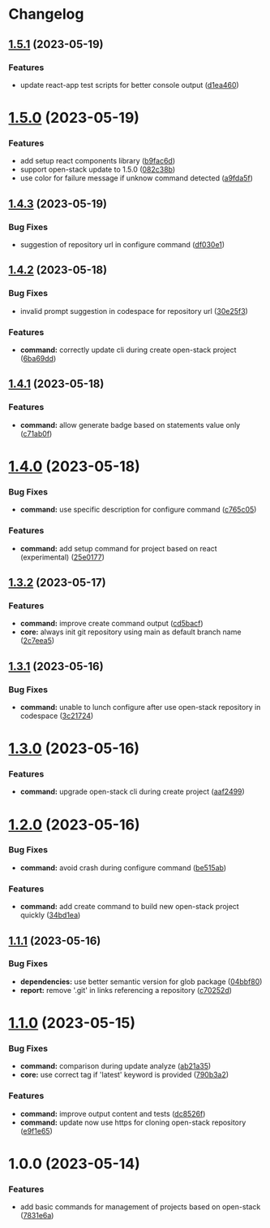 # Changelog

## [1.5.1](https://github.com/klientjs/open-stack-cli/compare/1.5.0...1.5.1) (2023-05-19)


### Features

* update react-app test scripts for better console output ([d1ea460](https://github.com/klientjs/open-stack-cli/commit/d1ea46059f179862e1d7ec6fce8cf7bb066d83c1))

# [1.5.0](https://github.com/klientjs/open-stack-cli/compare/1.4.3...1.5.0) (2023-05-19)


### Features

* add setup react components library ([b9fac6d](https://github.com/klientjs/open-stack-cli/commit/b9fac6d05cb0c8fed0889fa233cbf697019c08bd))
* support open-stack update to 1.5.0 ([082c38b](https://github.com/klientjs/open-stack-cli/commit/082c38b8720496e0271ab54ce4787ff642c43be8))
* use color for failure message if unknow command detected ([a9fda5f](https://github.com/klientjs/open-stack-cli/commit/a9fda5f9efa1c505ecafcaede1bfe3fcb204f561))

## [1.4.3](https://github.com/klientjs/open-stack-cli/compare/1.4.2...1.4.3) (2023-05-19)


### Bug Fixes

* suggestion of repository url in configure command ([df030e1](https://github.com/klientjs/open-stack-cli/commit/df030e199d9890426f647c2fd0f687bd4822cef2))

## [1.4.2](https://github.com/klientjs/open-stack-cli/compare/1.4.1...1.4.2) (2023-05-18)


### Bug Fixes

* invalid prompt suggestion in codespace for repository url ([30e25f3](https://github.com/klientjs/open-stack-cli/commit/30e25f32c7215ac10f8c916b6217cb9e089f62df))


### Features

* **command:** correctly update cli during create open-stack project ([6ba69dd](https://github.com/klientjs/open-stack-cli/commit/6ba69dd35e382a889a9bc4650a5e68d6026cc834))

## [1.4.1](https://github.com/klientjs/open-stack-cli/compare/1.4.0...1.4.1) (2023-05-18)


### Features

* **command:** allow generate badge based on statements value only ([c71ab0f](https://github.com/klientjs/open-stack-cli/commit/c71ab0ff5455fbb852d98f21b9e0eccab173b946))

# [1.4.0](https://github.com/klientjs/open-stack-cli/compare/1.3.2...1.4.0) (2023-05-18)


### Bug Fixes

* **command:** use specific description for configure command ([c765c05](https://github.com/klientjs/open-stack-cli/commit/c765c05a24f566db4e541c0c61518f07c03e4e13))


### Features

* **command:** add setup command for project based on react (experimental) ([25e0177](https://github.com/klientjs/open-stack-cli/commit/25e0177d349d071c716d73fcfa400452ffbde7db))

## [1.3.2](https://github.com/klientjs/open-stack-cli/compare/1.3.1...1.3.2) (2023-05-17)


### Features

* **command:** improve create command output ([cd5bacf](https://github.com/klientjs/open-stack-cli/commit/cd5bacf102a2498128cacc9839e163e3e9473acb))
* **core:** always init git repository using main as default branch name ([2c7eea5](https://github.com/klientjs/open-stack-cli/commit/2c7eea55a02851150a662e99b7ea8061d7c9b09b))

## [1.3.1](https://github.com/klientjs/open-stack-cli/compare/1.3.0...1.3.1) (2023-05-16)


### Bug Fixes

* **command:** unable to lunch configure after use open-stack repository in codespace ([3c21724](https://github.com/klientjs/open-stack-cli/commit/3c217242c3c8a3756debc7534186a277b4208b31))

# [1.3.0](https://github.com/klientjs/open-stack-cli/compare/1.2.0...1.3.0) (2023-05-16)


### Features

* **command:** upgrade open-stack cli during create project ([aaf2499](https://github.com/klientjs/open-stack-cli/commit/aaf2499d09ec1e21fd2f2c887c80a954ac546260))

# [1.2.0](https://github.com/klientjs/open-stack-cli/compare/1.1.1...1.2.0) (2023-05-16)


### Bug Fixes

* **command:** avoid crash during configure command ([be515ab](https://github.com/klientjs/open-stack-cli/commit/be515abaea1bcc85b9ac42556521b3444e304ae1))


### Features

* **command:** add create command to build new open-stack project quickly ([34bd1ea](https://github.com/klientjs/open-stack-cli/commit/34bd1eabce6ea04a3da613b563a69df6890fe555))

## [1.1.1](https://github.com/klientjs/open-stack-cli/compare/1.1.0...1.1.1) (2023-05-16)


### Bug Fixes

* **dependencies:** use better semantic version for glob package ([04bbf80](https://github.com/klientjs/open-stack-cli/commit/04bbf80df7bf911f778e967d7000872ae60ef23d))
* **report:** remove '.git' in links referencing a repository ([c70252d](https://github.com/klientjs/open-stack-cli/commit/c70252d9587c391a7f9c5c31b1a2f0d56a9f4682))

# [1.1.0](https://github.com/klientjs/open-stack-cli/compare/1.0.0...1.1.0) (2023-05-15)


### Bug Fixes

* **command:** comparison during update analyze ([ab21a35](https://github.com/klientjs/open-stack-cli/commit/ab21a35441f6e9a72ea445a706319fb7923e4e1f))
* **core:** use correct tag if 'latest' keyword is provided ([790b3a2](https://github.com/klientjs/open-stack-cli/commit/790b3a20c437dfeb5a27b1a0c01d925bb88c5f96))


### Features

* **command:** improve output content and tests ([dc8526f](https://github.com/klientjs/open-stack-cli/commit/dc8526f4f67e0e895bbb8d80a1dc8c6ab621c19d))
* **command:** update now use https for cloning open-stack repository ([e9f1e65](https://github.com/klientjs/open-stack-cli/commit/e9f1e65c8e23154f8c4dcf65c92500605b8d8e41))

# 1.0.0 (2023-05-14)


### Features

* add basic commands for management of projects based on open-stack ([7831e6a](https://github.com/klientjs/open-stack-cli/commit/7831e6ac1800ca96f18271473b227a16a0a01fd6))